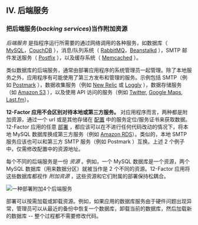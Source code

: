 ## IV. 后端服务
### 把后端服务(*backing services*)当作附加资源

*后端服务* 是指程序运行所需要的通过网络调用的各种服务，如数据库（ [MySQL](http://dev.mysql.com/)，[CouchDB](http://couchdb.apache.org/) ），消息/队列系统（ [RabbitMQ](http://www.rabbitmq.com/)，[Beanstalkd](http://kr.github.com/beanstalkd/) ），SMTP 邮件发送服务（ [ Postfix](http://www.postfix.org/) ），以及缓存系统（ [Memcached](http://memcached.org/) ）。

类似数据库的后端服务，通常由部署应用程序的系统管理员一起管理。除了本地服务之外，应用程序有可能使用了第三方发布和管理的服务。示例包括 SMTP（例如 [Postmark](http://postmarkapp.com/) ），数据收集服务（例如 [New Relic](http://newrelic.com/) 或 [Loggly](http://www.loggly.com/) ），数据存储服务（如 [Amazon S3](http://http://aws.amazon.com/s3/) ），以及使用 API 访问的服务（例如 [Twitter](http://dev.twitter.com/), [Google Maps](http://code.google.com/apis/maps/index.html), [Last.fm](http://www.last.fm/api)）。

**12-Factor 应用不会区别对待本地或第三方服务。** 对应用程序而言，两种都是附加资源，通过一个 url 或是其他存储在 [配置](/config) 中的服务定位/服务证书来获取数据。12-Factor 应用的任意 [部署](/codebase) ，都应该可以在不进行任何代码改动的情况下，将本地 MySQL 数据库换成第三方服务（例如 [Amazon RDS](http://aws.amazon.com/rds/)）。类似的，本地 SMTP 服务应该也可以和第三方 SMTP 服务（例如 Postmark ）互换。上述 2 个例子中，仅需修改配置中的资源地址。

每个不同的后端服务是一份 *资源* 。例如，一个 MySQL 数据库是一个资源，两个 MySQL 数据库（用来数据分区）就被当作是 2 个不同的资源。12-Factor 应用将这些数据库都视作 *附加资源* ，这些资源和它们附属的部署保持松耦合。

<img src="/images/attached-resources.png" class="full" alt="一种部署附加4个后端服务" />

部署可以按需加载或卸载资源。例如，如果应用的数据库服务由于硬件问题出现异常，管理员可以从最近的备份中恢复一个数据库，卸载当前的数据库，然后加载新的数据库 -- 整个过程都不需要修改代码。
